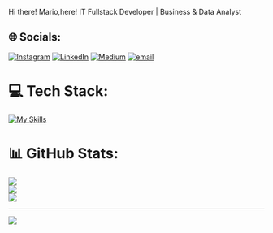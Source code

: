 Hi there! Mario,here!
IT Fullstack Developer | Business & Data Analyst  

## 🌐 Socials:
[![Instagram](https://img.shields.io/badge/Instagram-%23E4405F.svg?logo=Instagram&logoColor=white)](https://instagram.com/mario.pratama7) [![LinkedIn](https://img.shields.io/badge/LinkedIn-%230077B5.svg?logo=linkedin&logoColor=white)](https://linkedin.com/in/https://www.linkedin.com/in/mario-pratama7/) [![Medium](https://img.shields.io/badge/Medium-12100E?logo=medium&logoColor=white)](https://medium.com/@mario.se7en17) [![email](https://img.shields.io/badge/Email-D14836?logo=gmail&logoColor=white)](mailto:mario.se7en17@gmail.com) 

# 💻 Tech Stack:
[![My Skills](https://skillicons.dev/icons?i=html,css,bootstrap,tailwind,vue,js,jquery,PHP,laravel,nodejs,dotnet,py,c#,mysql,mongodb,git,github,docker,nginx,figma,notion&theme=light&perline=5)](https://skillicons.dev)

# 📊 GitHub Stats:
![](https://github-readme-stats.vercel.app/api?username=mariose7en&theme=dark&hide_border=false&include_all_commits=false&count_private=false)<br/>
![](https://nirzak-streak-stats.vercel.app/?user=mariose7en&theme=dark&hide_border=false)<br/>
![](https://github-readme-stats.vercel.app/api/top-langs/?username=mariose7en&theme=dark&hide_border=false&include_all_commits=false&count_private=false&layout=compact)

---
[![](https://visitcount.itsvg.in/api?id=mariose7en&icon=0&color=6)](https://visitcount.itsvg.in)
